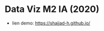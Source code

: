 # Data Viz M2 IA (2020)

* lien demo: <a href='https://shajjad-h.github.io/' targer='_blank'>https://shajjad-h.github.io/</a>
